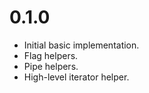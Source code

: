 # 0.1.0

* Initial basic implementation.
* Flag helpers.
* Pipe helpers.
* High-level iterator helper.
